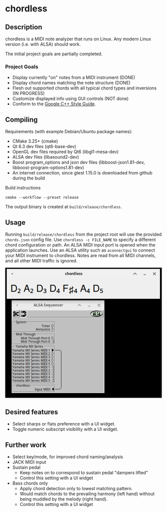 # chordless
## Description
chordless is a MIDI note analyzer that runs on Linux.
Any modern Linux version (i.e. with ALSA) should work.

The initial project goals are partially completed.

### Project Goals
- Display currently "on" notes from a MIDI instrument (DONE)
- Display chord names matching the note structure (DONE)
- Flesh out supported chords with all typical chord types and inversions (IN PROGRESS)
- Customize displayed info using GUI controls (NOT done)
- Conform to the [Google C++ Style Guide](https://google.github.io/styleguide/cppguide.html).

## Compiling
Requirements (with example Debian/Ubuntu package names):
- CMake 3.25+ (cmake)
- Qt 6.3 dev files (qt6-base-dev)
- OpenGL dev files required by Qt6 (libgl1-mesa-dev)
- ALSA dev files (libasound2-dev)
- Boost program_options and json dev files (libboost-json1.81-dev, libboost-program-options1.81-dev)
- An internet connection, since gtest 1.15.0 is downloaded from github during the build

Build instructions
```
cmake --workflow --preset release
```
The output binary is created at `build/release/chordless`.

## Usage
Running `build/release/chordless` from the project root will use the provided `chords.json` config file.
Use `chordless -c FILE_NAME` to specify a different chord configuration or path.
An ALSA MIDI input port is opened when the application launches.
Use an ALSA utility such as `aconnectgui` to connect your MIDI instrument to chordless.
Notes are read from all MIDI channels, and all other MIDI traffic is ignored.

![chordless and aconnectgui](/screenshot.png?raw=true "Screenshot")

## Desired features
- Select sharps or flats preference with a UI widget.
- Toggle numeric subscript visibility with a UI widget.

## Further work
- Select key/mode, for improved chord naming/analysis
- JACK MIDI input
- Sustain pedal
  - Keep notes on to correspond to sustain pedal "dampers lifted"
  - Control this setting with a UI widget
- Bass chords only
  - Apply chord detection only to lowest matching pattern.
  - Would match chords to the prevailing harmony (left hand) without being muddled by the melody (right hand).
  - Control this setting with a UI widget


